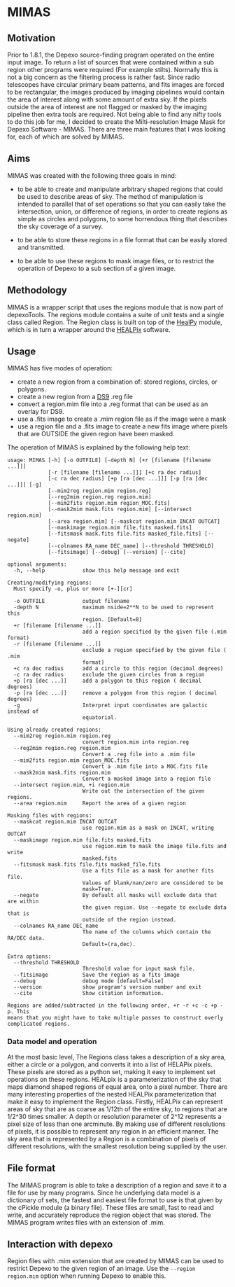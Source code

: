 # MIMAS

## Motivation

Prior to 1.8.1, the Depexo source-finding program operated on the entire input image. To return a list of sources that were contained within a sub region other programs were required (For example stilts). Normally this is not a big concern as the filtering process is rather fast. Since radio telescopes have circular primary beam patterns, and fits images are forced to be rectangular, the images produced by imaging pipelines would contain the area of interest along with some amount of extra sky. If the pixels outside the area of interest are not flagged or masked by the imaging pipeline then extra tools are required. Not being able to find any nifty tools to do this job for me, I decided to create the Milti-resolution Image Mask for Depexo Software - MIMAS. There are three main features that I was looking for, each of which are solved by MIMAS.

## Aims

MIMAS was created with the following three goals in mind:

* to be able to create and manipulate arbitrary shaped regions that could be used to describe areas of sky. The method of manipulation is intended to parallel that of set operations so that you can easily take the intersection, union, or difference of regions, in order to create regions as simple as circles and polygons, to some horrendous thing that describes the sky coverage of a survey.

* to be able to store these regions in a file format that can be easily stored and transmitted.

* to be able to use these regions to mask image files, or to restrict the operation of Depexo to a sub section of a given image.

## Methodology

MIMAS is a wrapper script that uses the regions module that is now part of depexoTools. The regions module contains a suite of unit tests and a single class called Region. The Region class is built on top of the [HealPy](https://github.com/healpy/healpy) module, which is in turn a wrapper around the [HEALPix](http://adsabs.harvard.edu/cgi-bin/nph-bib_query?bibcode=2005ApJ...622..759G&db_key=AST&high=41069202cf02947) software. 


## Usage

MIMAS has five modes of operation:
* create a new region from a combination of: stored regions, circles, or polygons.
* create a new region from a [DS9](http://ds9.si.edu/site/Home.html) .reg file
* convert a region.mim file into a .reg format that can be used as an overlay for DS9.
* use a .fits image to create a .mim region file as if the image were a mask
* use a region file and a .fits image to create a new fits image where pixels that are OUTSIDE the given region have been masked.

The operation of MIMAS is explained by the following help text:
```
usage: MIMAS [-h] [-o OUTFILE] [-depth N] [+r [filename [filename ...]]]
             [-r [filename [filename ...]]] [+c ra dec radius]
             [-c ra dec radius] [+p [ra [dec ...]]] [-p [ra [dec ...]]] [-g]
             [--mim2reg region.mim region.reg]
             [--reg2mim region.reg region.mim]
             [--mim2fits region.mim region_MOC.fits]
             [--mask2mim mask.fits region.mim] [--intersect region.mim]
             [--area region.mim] [--maskcat region.mim INCAT OUTCAT]
             [--maskimage region.mim file.fits masked.fits]
             [--fitsmask mask.fits file.fits masked_file.fits] [--negate]
             [--colnames RA_name DEC_name] [--threshold THRESHOLD]
             [--fitsimage] [--debug] [--version] [--cite]

optional arguments:
  -h, --help            show this help message and exit

Creating/modifying regions:
  Must specify -o, plus or more [+-][cr]

  -o OUTFILE            output filename
  -depth N              maximum nside=2**N to be used to represent this
                        region. [Default=8]
  +r [filename [filename ...]]
                        add a region specified by the given file (.mim format)
  -r [filename [filename ...]]
                        exclude a region specified by the given file ( .mim
                        format)
  +c ra dec radius      add a circle to this region (decimal degrees)
  -c ra dec radius      exclude the given circles from a region
  +p [ra [dec ...]]     add a polygon to this region ( decimal degrees)
  -p [ra [dec ...]]     remove a polygon from this region ( decimal degrees)
  -g                    Interpret input coordinates are galactic instead of
                        equatorial.

Using already created regions:
  --mim2reg region.mim region.reg
                        convert region.mim into region.reg
  --reg2mim region.reg region.mim
                        Convert a .reg file into a .mim file
  --mim2fits region.mim region_MOC.fits
                        Convert a .mim file into a MOC.fits file
  --mask2mim mask.fits region.mim
                        Convert a masked image into a region file
  --intersect region.mim, +i region.mim
                        Write out the intersection of the given regions.
  --area region.mim     Report the area of a given region

Masking files with regions:
  --maskcat region.mim INCAT OUTCAT
                        use region.mim as a mask on INCAT, writing OUTCAT
  --maskimage region.mim file.fits masked.fits
                        use region.mim to mask the image file.fits and write
                        masked.fits
  --fitsmask mask.fits file.fits masked_file.fits
                        Use a fits file as a mask for another fits file.
                        Values of blank/nan/zero are considered to be
                        mask=True.
  --negate              By default all masks will exclude data that are within
                        the given region. Use --negate to exclude data that is
                        outside of the region instead.
  --colnames RA_name DEC_name
                        The name of the columns which contain the RA/DEC data.
                        Default=(ra,dec).

Extra options:
  --threshold THRESHOLD
                        Threshold value for input mask file.
  --fitsimage           Save the region as a fits image
  --debug               debug mode [default=False]
  --version             show program's version number and exit
  --cite                Show citation information.

Regions are added/subtracted in the following order, +r -r +c -c +p -p. This
means that you might have to take multiple passes to construct overly
complicated regions.

```

### Data model and operation 

At the most basic level, The Regions class takes a description of a sky area, either a circle or a polygon, and converts it into a list of HELAPix pixels. These pixels are stored as a python set, making it easy to implement set operations on these regions. HEALpix is a parameterization of the sky that maps diamond shaped regions of equal area, onto a pixel number. There are many interesting properties of the nested HEALPix parameterization that make it easy to implement the Region class. Firstly, HEALPix can represent areas of sky that are as coarse as 1/12th of the entire sky, to regions that are 1/2^30 times smaller. A depth or resolution parameter of 2^12 represents a pixel size of less than one arcminute. By making use of different resolutions of pixels, it is possible to represent any region in an efficient manner. The sky area that is represented by a Region is a combination of pixels of different resolutions, with the smallest resolution being supplied by the user.

## File format

The MIMAS program is able to take a description of a region and save it to a file for use by many programs. Since he underlying data model is a dictionary of sets, the fastest and easiest file format to use is that given by the cPickle module (a binary file). These files are small, fast to read and write, and accurately reproduce the region object that was stored. The MIMAS program writes files with an extension of .mim.

## Interaction with depexo

Region files with .mim extension that are created by MIMAS can be used to restrict Depexo to the given region of an image. Use the `--region region.mim` option when running Depexo to enable this.